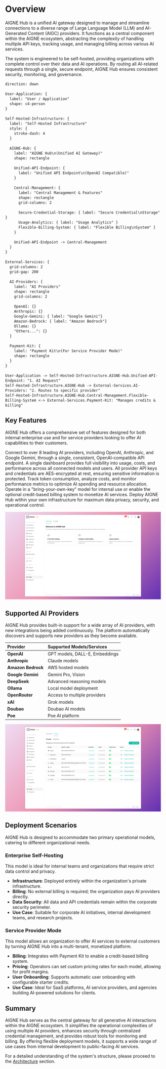 # Overview

AIGNE Hub is a unified AI gateway designed to manage and streamline connections to a diverse range of Large Language Model (LLM) and AI-Generated Content (AIGC) providers. It functions as a central component within the AIGNE ecosystem, abstracting the complexity of handling multiple API keys, tracking usage, and managing billing across various AI services.

The system is engineered to be self-hosted, providing organizations with complete control over their data and AI operations. By routing all AI-related requests through a single, secure endpoint, AIGNE Hub ensures consistent security, monitoring, and governance.

```d2
direction: down

User-Application: {
  label: "User / Application"
  shape: c4-person
}

Self-Hosted-Infrastructure: {
  label: "Self-Hosted Infrastructure"
  style: {
    stroke-dash: 4
  }

  AIGNE-Hub: {
    label: "AIGNE Hub\n(Unified AI Gateway)"
    shape: rectangle

    Unified-API-Endpoint: {
      label: "Unified API Endpoint\n(OpenAI Compatible)"
    }

    Central-Management: {
      label: "Central Management & Features"
      shape: rectangle
      grid-columns: 2

      Secure-Credential-Storage: { label: "Secure Credential\nStorage" }
      Usage-Analytics: { label: "Usage Analytics" }
      Flexible-Billing-System: { label: "Flexible Billing\nSystem" }
    }
    
    Unified-API-Endpoint -> Central-Management
  }
}

External-Services: {
  grid-columns: 2
  grid-gap: 200

  AI-Providers: {
    label: "AI Providers"
    shape: rectangle
    grid-columns: 2

    OpenAI: {}
    Anthropic: {}
    Google-Gemini: { label: "Google Gemini"}
    Amazon-Bedrock: { label: "Amazon Bedrock"}
    Ollama: {}
    "Others...": {}
  }

  Payment-Kit: {
    label: "Payment Kit\n(For Service Provider Mode)"
    shape: rectangle
  }
}

User-Application -> Self-Hosted-Infrastructure.AIGNE-Hub.Unified-API-Endpoint: "1. AI Request"
Self-Hosted-Infrastructure.AIGNE-Hub -> External-Services.AI-Providers: "2. Routes to specific provider"
Self-Hosted-Infrastructure.AIGNE-Hub.Central-Management.Flexible-Billing-System <-> External-Services.Payment-Kit: "Manages credits & billing"
```

## Key Features

AIGNE Hub offers a comprehensive set of features designed for both internal enterprise use and for service providers looking to offer AI capabilities to their customers.

<x-cards data-columns="3">
  <x-card data-title="Unified API Access" data-icon="lucide:plug-zap">
    Connect to over 8 leading AI providers, including OpenAI, Anthropic, and Google Gemini, through a single, consistent, OpenAI-compatible API endpoint.
  </x-card>
  <x-card data-title="Centralized Management" data-icon="lucide:database">
    A single dashboard provides full visibility into usage, costs, and performance across all connected models and users.
  </x-card>
  <x-card data-title="Secure Credential Storage" data-icon="lucide:shield-check">
    All provider API keys and credentials are AES-encrypted at rest, ensuring sensitive information is protected.
  </x-card>
  <x-card data-title="Usage Analytics" data-icon="lucide:pie-chart">
    Track token consumption, analyze costs, and monitor performance metrics to optimize AI spending and resource allocation.
  </x-card>
  <x-card data-title="Flexible Billing System" data-icon="lucide:credit-card">
    Operate in a "bring-your-own-key" model for internal use or enable the optional credit-based billing system to monetize AI services.
  </x-card>
  <x-card data-title="Self-Hosted Control" data-icon="lucide:server">
    Deploy AIGNE Hub within your own infrastructure for maximum data privacy, security, and operational control.
  </x-card>
</x-cards>

![AIGNE Hub Dashboard](../../../blocklets/core/screenshots/fc46e9461382f0be7541af17ef13f632.png)

## Supported AI Providers

AIGNE Hub provides built-in support for a wide array of AI providers, with new integrations being added continuously. The platform automatically discovers and supports new providers as they become available.

| Provider | Supported Models/Services |
| :--- | :--- |
| **OpenAI** | GPT models, DALL-E, Embeddings |
| **Anthropic** | Claude models |
| **Amazon Bedrock** | AWS hosted models |
| **Google Gemini** | Gemini Pro, Vision |
| **DeepSeek** | Advanced reasoning models |
| **Ollama** | Local model deployment |
| **OpenRouter** | Access to multiple providers |
| **xAI** | Grok models |
| **Doubao** | Doubao AI models |
| **Poe** | Poe AI platform |

![AI Provider Configuration](../../../blocklets/core/screenshots/6fff77ec3c1fbefb780b2b79c61a36f7.png)

## Deployment Scenarios

AIGNE Hub is designed to accommodate two primary operational models, catering to different organizational needs.

### Enterprise Self-Hosting

This model is ideal for internal teams and organizations that require strict data control and privacy.

- **Infrastructure**: Deployed entirely within the organization's private infrastructure.
- **Billing**: No external billing is required; the organization pays AI providers directly.
- **Data Security**: All data and API credentials remain within the corporate security perimeter.
- **Use Case**: Suitable for corporate AI initiatives, internal development teams, and research projects.

### Service Provider Mode

This model allows an organization to offer AI services to external customers by turning AIGNE Hub into a multi-tenant, monetized platform.

- **Billing**: Integrates with Payment Kit to enable a credit-based billing system.
- **Pricing**: Operators can set custom pricing rates for each model, allowing for profit margins.
- **User Onboarding**: Supports automatic user onboarding with configurable starter credits.
- **Use Case**: Ideal for SaaS platforms, AI service providers, and agencies building AI-powered solutions for clients.

## Summary

AIGNE Hub serves as the central gateway for all generative AI interactions within the AIGNE ecosystem. It simplifies the operational complexities of using multiple AI providers, enhances security through centralized credential management, and provides robust tools for monitoring and billing. By offering flexible deployment models, it supports a wide range of use cases from internal development to public-facing AI services.

For a detailed understanding of the system's structure, please proceed to the [Architecture](./architecture.md) section.